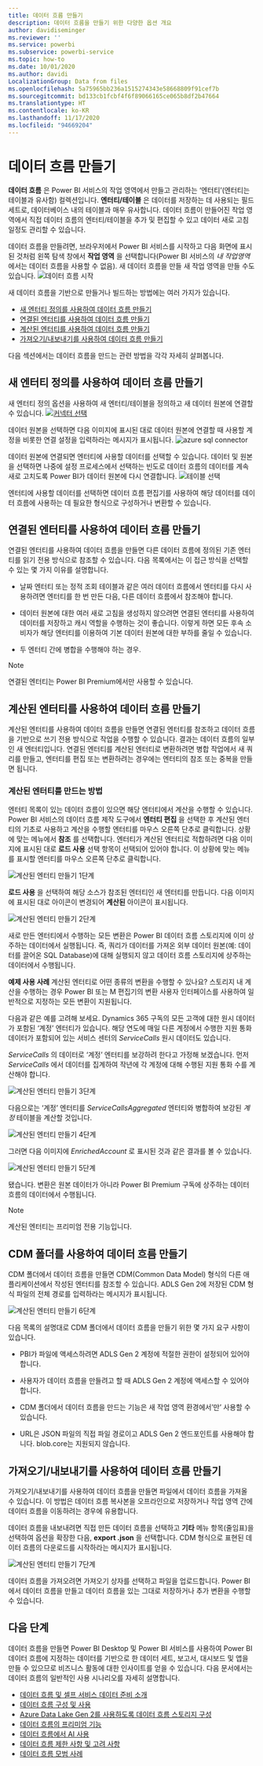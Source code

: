 ```yaml
---
title: 데이터 흐름 만들기
description: 데이터 흐름을 만들기 위한 다양한 옵션 개요
author: davidiseminger
ms.reviewer: ''
ms.service: powerbi
ms.subservice: powerbi-service
ms.topic: how-to
ms.date: 10/01/2020
ms.author: davidi
LocalizationGroup: Data from files
ms.openlocfilehash: 5a75965bb236a1515274343e58668809f91cef7b
ms.sourcegitcommit: bd133cb1fcbf4f6f89066165ce065b8df2b47664
ms.translationtype: HT
ms.contentlocale: ko-KR
ms.lasthandoff: 11/17/2020
ms.locfileid: "94669204"
---
```

# <a name="creating-a-dataflow"></a>데이터 흐름 만들기
**데이터 흐름** 은 Power BI 서비스의 작업 영역에서 만들고 관리하는 ‘엔터티’(엔터티는 테이블과 유사함) 컬렉션입니다. **엔터티/테이블** 은 데이터를 저장하는 데 사용되는 필드 세트로, 데이터베이스 내의 테이블과 매우 유사합니다. 데이터 흐름이 만들어진 작업 영역에서 직접 데이터 흐름의 엔터티/테이블을 추가 및 편집할 수 있고 데이터 새로 고침 일정도 관리할 수 있습니다.

데이터 흐름을 만들려면, 브라우저에서 Power BI 서비스를 시작하고 다음 화면에 표시된 것처럼 왼쪽 탐색 창에서 **작업 영역** 을 선택합니다(Power BI 서비스의 *내 작업영역* 에서는 데이터 흐름을 사용할 수 없음). 새 데이터 흐름을 만들 새 작업 영역을 만들 수도 있습니다.
![데이터 흐름 시작](media/dataflows-create/create-options.png)

새 데이터 흐름을 기반으로 만들거나 빌드하는 방법에는 여러 가지가 있습니다.

* [새 엔터티 정의를 사용하여 데이터 흐름 만들기](#create-a-dataflow-using-define-new-entities)
* [연결된 엔터티를 사용하여 데이터 흐름 만들기](#create-a-dataflow-using-linked-entities)
* [계산된 엔터티를 사용하여 데이터 흐름 만들기](#create-a-dataflow-using-a-computed-entity)
* [가져오기/내보내기를 사용하여 데이터 흐름 만들기](#create-a-dataflow-using-importexport)

다음 섹션에서는 데이터 흐름을 만드는 관련 방법을 각각 자세히 살펴봅니다.

## <a name="create-a-dataflow-using-define-new-entities"></a>새 엔터티 정의를 사용하여 데이터 흐름 만들기

새 엔터티 정의 옵션을 사용하여 새 엔터티/테이블을 정의하고 새 데이터 원본에 연결할 수 있습니다.
[ ![커넥터 선택](media/dataflows-create/create-connectors.png) ](media/dataflows-create/create-connectors.png#lightbox)

데이터 원본을 선택하면 다음 이미지에 표시된 대로 데이터 원본에 연결할 때 사용할 계정을 비롯한 연결 설정을 입력하라는 메시지가 표시됩니다.
![azure sql connector](media/dataflows-create/azure-sql-connector.png)

데이터 원본에 연결되면 엔터티에 사용할 데이터를 선택할 수 있습니다. 데이터 및 원본을 선택하면 나중에 설정 프로세스에서 선택하는 빈도로 데이터 흐름의 데이터를 계속 새로 고치도록 Power BI가 데이터 원본에 다시 연결합니다.
![테이블 선택](media/dataflows-create/choose-table.png)

엔터티에 사용할 데이터를 선택하면 데이터 흐름 편집기를 사용하여 해당 데이터를 데이터 흐름에 사용하는 데 필요한 형식으로 구성하거나 변환할 수 있습니다. 

## <a name="create-a-dataflow-using-linked-entities"></a>연결된 엔터티를 사용하여 데이터 흐름 만들기

연결된 엔터티를 사용하여 데이터 흐름을 만들면 다른 데이터 흐름에 정의된 기존 엔터티를 읽기 전용 방식으로 참조할 수 있습니다. 다음 목록에서는 이 접근 방식을 선택할 수 있는 몇 가지 이유를 설명합니다.

* 날짜 엔터티 또는 정적 조회 테이블과 같은 여러 데이터 흐름에서 엔터티를 다시 사용하려면 엔터티를 한 번 만든 다음, 다른 데이터 흐름에서 참조해야 합니다.

* 데이터 원본에 대한 여러 새로 고침을 생성하지 않으려면 연결된 엔터티를 사용하여 데이터를 저장하고 캐시 역할을 수행하는 것이 좋습니다. 이렇게 하면 모든 후속 소비자가 해당 엔터티를 이용하여 기본 데이터 원본에 대한 부하를 줄일 수 있습니다.

* 두 엔터티 간에 병합을 수행해야 하는 경우.

> [!NOTE]
> 연결된 엔터티는 Power BI Premium에서만 사용할 수 있습니다.

## <a name="create-a-dataflow-using-a-computed-entity"></a>계산된 엔터티를 사용하여 데이터 흐름 만들기

계산된 엔터티를 사용하여 데이터 흐름을 만들면 연결된 엔터티를 참조하고 데이터 흐름을 기반으로 쓰기 전용 방식으로 작업을 수행할 수 있습니다. 결과는 데이터 흐름의 일부인 새 엔터티입니다. 연결된 엔터티를 계산된 엔터티로 변환하려면 병합 작업에서 새 쿼리를 만들고, 엔터티를 편집 또는 변환하려는 경우에는 엔터티의 참조 또는 중복을 만들면 됩니다.

### <a name="how-to-create-computed-entities"></a>계산된 엔터티를 만드는 방법

엔터티 목록이 있는 데이터 흐름이 있으면 해당 엔터티에서 계산을 수행할 수 있습니다.
Power BI 서비스의 데이터 흐름 제작 도구에서 **엔터티 편집** 을 선택한 후 계산된 엔터티의 기초로 사용하고 계산을 수행할 엔터티를 마우스 오른쪽 단추로 클릭합니다. 상황에 맞는 메뉴에서 **참조** 를 선택합니다.
엔터티가 계산된 엔터티로 적합하려면 다음 이미지에 표시된 대로 **로드 사용** 선택 항목이 선택되어 있어야 합니다. 이 상황에 맞는 메뉴를 표시할 엔터티를 마우스 오른쪽 단추로 클릭합니다.

![계산된 엔터티 만들기 1단계](media/dataflows-create/computed-entity-step-1.png)

**로드 사용** 을 선택하여 해당 소스가 참조된 엔터티인 새 엔터티를 만듭니다. 다음 이미지에 표시된 대로 아이콘이 변경되어 **계산된** 아이콘이 표시됩니다.

![계산된 엔터티 만들기 2단계](media/dataflows-create/computed-entity-step-2.png)

새로 만든 엔터티에서 수행하는 모든 변환은 Power BI 데이터 흐름 스토리지에 이미 상주하는 데이터에서 실행됩니다. 즉, 쿼리가 데이터를 가져온 외부 데이터 원본(예: 데이터를 끌어온 SQL Database)에 대해 실행되지 않고 데이터 흐름 스토리지에 상주하는 데이터에서 수행됩니다.

**예제 사용 사례** 계산된 엔터티로 어떤 종류의 변환을 수행할 수 있나요? 스토리지 내 계산을 수행하는 경우 Power BI 또는 M 편집기의 변환 사용자 인터페이스를 사용하여 일반적으로 지정하는 모든 변환이 지원됩니다.

다음과 같은 예를 고려해 보세요. Dynamics 365 구독의 모든 고객에 대한 원시 데이터가 포함된 ‘계정’ 엔터티가 있습니다. 해당 연도에 매일 다른 계정에서 수행한 지원 통화 데이터가 포함되어 있는 서비스 센터의 *ServiceCalls* 원시 데이터도 있습니다.

*ServiceCalls* 의 데이터로 ‘계정’ 엔터티를 보강하려 한다고 가정해 보겠습니다.
먼저 *ServiceCalls* 에서 데이터를 집계하여 작년에 각 계정에 대해 수행된 지원 통화 수를 계산해야 합니다.

![계산된 엔터티 만들기 3단계](media/dataflows-create/computed-entity-step-3.png)

다음으로는 ‘계정’ 엔터티를 *ServiceCallsAggregated* 엔터티와 병합하여 보강된 *계정* 테이블을 계산할 것입니다.

![계산된 엔터티 만들기 4단계](media/dataflows-create/computed-entity-step-4.png)

그러면 다음 이미지에 *EnrichedAccount* 로 표시된 것과 같은 결과를 볼 수 있습니다.

![계산된 엔터티 만들기 5단계](media/dataflows-create/computed-entity-step-5.png)

됐습니다. 변환은 원본 데이터가 아니라 Power BI Premium 구독에 상주하는 데이터 흐름의 데이터에서 수행됩니다.

> [!NOTE]
> 계산된 엔터티는 프리미엄 전용 기능입니다.

## <a name="create-a-dataflow-using-a-cdm-folder"></a>CDM 폴더를 사용하여 데이터 흐름 만들기

CDM 폴더에서 데이터 흐름을 만들면 CDM(Common Data Model) 형식의 다른 애플리케이션에서 작성된 엔터티를 참조할 수 있습니다. ADLS Gen 2에 저장된 CDM 형식 파일의 전체 경로를 입력하라는 메시지가 표시됩니다.

 ![계산된 엔터티 만들기 6단계](media/dataflows-create/attach-cdm.jpg)

다음 목록의 설명대로 CDM 폴더에서 데이터 흐름을 만들기 위한 몇 가지 요구 사항이 있습니다.

* PBI가 파일에 액세스하려면 ADLS Gen 2 계정에 적절한 권한이 설정되어 있어야 합니다.

* 사용자가 데이터 흐름을 만들려고 할 때 ADLS Gen 2 계정에 액세스할 수 있어야 합니다.

* CDM 폴더에서 데이터 흐름을 만드는 기능은 새 작업 영역 환경에서’만’ 사용할 수 있습니다.

* URL은 JSON 파일의 직접 파일 경로이고 ADLS Gen 2 엔드포인트를 사용해야 합니다. blob.core는 지원되지 않습니다.

## <a name="create-a-dataflow-using-importexport"></a>가져오기/내보내기를 사용하여 데이터 흐름 만들기

가져오기/내보내기를 사용하여 데이터 흐름을 만들면 파일에서 데이터 흐름을 가져올 수 있습니다. 이 방법은 데이터 흐름 복사본을 오프라인으로 저장하거나 작업 영역 간에 데이터 흐름을 이동하려는 경우에 유용합니다. 

데이터 흐름을 내보내려면 직접 만든 데이터 흐름을 선택하고 **기타** 메뉴 항목(줄임표)을 선택하여 옵션을 확장한 다음, **export .json** 을 선택합니다. CDM 형식으로 표현된 데이터 흐름의 다운로드를 시작하라는 메시지가 표시됩니다.

![계산된 엔터티 만들기 7단계](media/dataflows-create/export-dataflow.png)

데이터 흐름을 가져오려면 가져오기 상자를 선택하고 파일을 업로드합니다. Power BI에서 데이터 흐름을 만들고 데이터 흐름을 있는 그대로 저장하거나 추가 변환을 수행할 수 있습니다.

## <a name="next-steps"></a>다음 단계

데이터 흐름을 만들면 Power BI Desktop 및 Power BI 서비스를 사용하여 Power BI 데이터 흐름에 지정하는 데이터를 기반으로 한 데이터 세트, 보고서, 대시보드 및 앱을 만들 수 있으므로 비즈니스 활동에 대한 인사이트를 얻을 수 있습니다. 다음 문서에서는 데이터 흐름의 일반적인 사용 시나리오를 자세히 설명합니다.

* [데이터 흐름 및 셀프 서비스 데이터 준비 소개](dataflows-introduction-self-service.md)
* [데이터 흐름 구성 및 사용](dataflows-configure-consume.md)
* [Azure Data Lake Gen 2를 사용하도록 데이터 흐름 스토리지 구성](dataflows-azure-data-lake-storage-integration.md)
* [데이터 흐름의 프리미엄 기능](dataflows-premium-features.md)
* [데이터 흐름에서 AI 사용](dataflows-machine-learning-integration.md)
* [데이터 흐름 제한 사항 및 고려 사항](dataflows-features-limitations.md)
* [데이터 흐름 모범 사례](dataflows-best-practices.md)